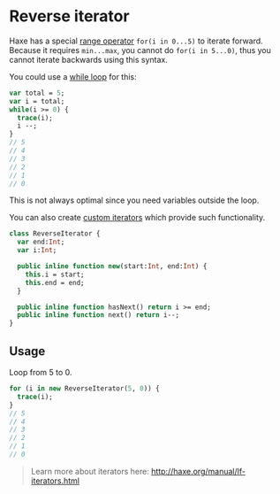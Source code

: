 [tags]: / "iterator"

# Reverse iterator

Haxe has a special [range operator](http://haxe.org/manual/expression-for.html) `for(i in 0...5)` to iterate forward. 
Because it requires `min...max`, you cannot do `for(i in 5...0)`, thus you cannot iterate backwards using this syntax.

You could use a [while loop](http://haxe.org/manual/expression-while.html) for this:
  
```haxe
var total = 5;
var i = total;
while(i >= 0) {
  trace(i);
  i --;
}
// 5
// 4
// 3
// 2
// 1
// 0
```

This is not always optimal since you need variables outside the loop. 

You can also create [custom iterators](http://haxe.org/manual/lf-iterators.html) which provide such functionality.

```haxe
class ReverseIterator {
  var end:Int;
  var i:Int;

  public inline function new(start:Int, end:Int) {
    this.i = start;
    this.end = end;
  }

  public inline function hasNext() return i >= end;
  public inline function next() return i--;
}
```

## Usage

Loop from 5 to 0.

```haxe 
for (i in new ReverseIterator(5, 0)) {
  trace(i);
}
// 5
// 4
// 3
// 2
// 1
// 0
```



> Learn more about iterators here: <http://haxe.org/manual/lf-iterators.html>